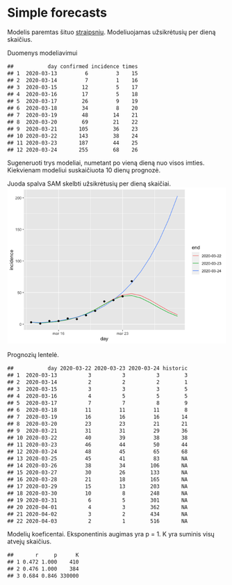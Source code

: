 Simple forecasts
================

Modelis paremtas šituo
[straipsniu](https://bmcmedicine.biomedcentral.com/articles/10.1186/s12916-019-1406-6).
Modeliuojamas užsikrėtusių per dieną skaičius.

Duomenys modeliavimui

    ##           day confirmed incidence times
    ## 1  2020-03-13         6         3    15
    ## 2  2020-03-14         7         1    16
    ## 3  2020-03-15        12         5    17
    ## 4  2020-03-16        17         5    18
    ## 5  2020-03-17        26         9    19
    ## 6  2020-03-18        34         8    20
    ## 7  2020-03-19        48        14    21
    ## 8  2020-03-20        69        21    22
    ## 9  2020-03-21       105        36    23
    ## 10 2020-03-22       143        38    24
    ## 11 2020-03-23       187        44    25
    ## 12 2020-03-24       255        68    26

Sugeneruoti trys modeliai, numetant po vieną dieną nuo visos imties.
Kiekvienam modeliui suskaičiuota 10 dienų prognozė.

Juoda spalva SAM skelbti užsikrėtusių per dieną skaičiai.
![](forecast_files/figure-gfm/unnamed-chunk-5-1.png)<!-- -->

Prognozių lentelė.

    ##           day 2020-03-22 2020-03-23 2020-03-24 historic
    ## 1  2020-03-13          3          3          3        3
    ## 2  2020-03-14          2          2          2        1
    ## 3  2020-03-15          3          3          3        5
    ## 4  2020-03-16          4          5          5        5
    ## 5  2020-03-17          7          7          8        9
    ## 6  2020-03-18         11         11         11        8
    ## 7  2020-03-19         16         16         16       14
    ## 8  2020-03-20         23         23         21       21
    ## 9  2020-03-21         31         31         29       36
    ## 10 2020-03-22         40         39         38       38
    ## 11 2020-03-23         46         44         50       44
    ## 12 2020-03-24         48         45         65       68
    ## 13 2020-03-25         45         41         83       NA
    ## 14 2020-03-26         38         34        106       NA
    ## 15 2020-03-27         30         26        133       NA
    ## 16 2020-03-28         21         18        165       NA
    ## 17 2020-03-29         15         13        203       NA
    ## 18 2020-03-30         10          8        248       NA
    ## 19 2020-03-31          6          5        301       NA
    ## 20 2020-04-01          4          3        362       NA
    ## 21 2020-04-02          3          2        434       NA
    ## 22 2020-04-03          2          1        516       NA

Modelių koeficentai. Eksponentinis augimas yra p = 1. K yra suminis visų
atvejų skaičius.

    ##       r     p      K
    ## 1 0.472 1.000    410
    ## 2 0.476 1.000    384
    ## 3 0.684 0.846 330000
